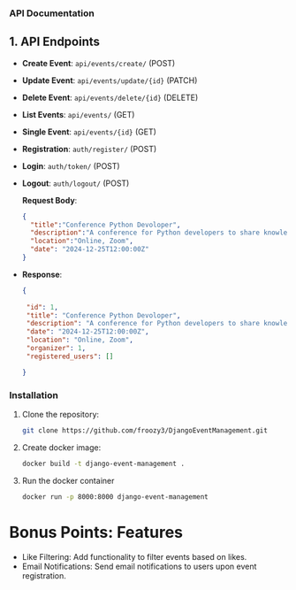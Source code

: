 ### API Documentation


## 1. API Endpoints

- **Create Event**: `api/events/create/` (POST)
- **Update Event**: `api/events/update/{id}` (PATCH)
- **Delete Event**: `api/events/delete/{id}` (DELETE)
- **List Events**: `api/events/` (GET)
- **Single Event**: `api/events/{id}` (GET)
- **Registration**: `auth/register/` (POST)
- **Login**: `auth/token/` (POST)
- **Logout**: `auth/logout/` (POST)

   **Request Body**: 
    ```json
    {
      "title":"Conference Python Devoloper",
      "description":"A conference for Python developers to share knowledge and network.",
      "location":"Online, Zoom",
      "date": "2024-12-25T12:00:00Z"
    }

- **Response**:
   ```json
   {
      
    "id": 1,
    "title": "Conference Python Devoloper",
    "description": "A conference for Python developers to share knowledge and network.",
    "date": "2024-12-25T12:00:00Z",
    "location": "Online, Zoom",
    "organizer": 1,
    "registered_users": []

   }

### Installation

1. Clone the repository:
   ```bash
   git clone https://github.com/froozy3/DjangoEventManagement.git
   ```
2. Create docker image:
   ```bash
   docker build -t django-event-management .
   ```

2. Run the docker container
   ```bash
   docker run -p 8000:8000 django-event-management
   ```
# Bonus Points: Features
   * Like Filtering: Add functionality to filter events based on likes.
   * Email Notifications: Send email notifications to users upon event registration.
